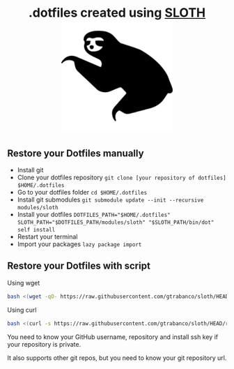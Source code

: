 <div align="center">
  <h1>
    .dotfiles created using <a href="https://github.com/gtrabanco/sloth">SLOTH</a>
    <div style="display:block">
      <a href="https://github.com/gtrabanco/sloth">
        <img src="sloth.svg" alt="Sloth Logo" width="256px" height="256px" />
      </a>
    </div>
  </h1>
</div>

## Restore your Dotfiles manually

* Install git
* Clone your dotfiles repository `git clone [your repository of dotfiles] $HOME/.dotfiles`
* Go to your dotfiles folder `cd $HOME/.dotfiles`
* Install git submodules `git submodule update --init --recursive modules/sloth`
* Install your dotfiles `DOTFILES_PATH="$HOME/.dotfiles" SLOTH_PATH="$DOTFILES_PATH/modules/sloth" "$SLOTH_PATH/bin/dot" self install`
* Restart your terminal
* Import your packages `lazy package import`

## Restore your Dotfiles with script

Using wget
```bash
bash <(wget -qO- https://raw.githubusercontent.com/gtrabanco/sloth/HEAD/restorer)
```

Using curl
```bash
bash <(curl -s https://raw.githubusercontent.com/gtrabanco/sloth/HEAD/restorer)
```

You need to know your GitHub username, repository and install ssh key if your repository is private.

It also supports other git repos, but you need to know your git repository url.
